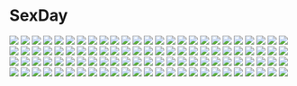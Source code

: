 # SexDay
![](https://konachan.com/image/f4969da09b2b4d3c772427c2ae93ddcf/Konachan.com%20-%2036182%20artoria_pendragon_%28all%29%20fate_%28series%29%20fate_stay_night%20saber.jpg)
![](https://konachan.com/image/193a9536062c6c0c62518ee2d3d7983a/Konachan.com%20-%20173445%20ayanami_rei%20blue_hair%20bodysuit%20neon_genesis_evangelion%20red_eyes%20short_hair%20signed%20skintight%20tyc001x.jpg)
![](https://konachan.com/jpeg/e13151c017ff7d3f8e0dfba1fcc2d860/Konachan.com%20-%20301294%20barefoot%20blue_eyes%20blush%20breasts%20censored%20fate_%28series%29%20gmkj%20long_hair%20navel%20nipples%20nude%20purple_hair%20pussy%20signed%20spread_legs%20twintails%20wet.jpg)
![](https://konachan.com/jpeg/716102f08c180eed7ffd6748379bffb9/Konachan.com%20-%20215140%20animal_ears%20barefoot%20blonde_hair%20bunny%20dearrose%20food%20fruit%20glasses%20original%20red_eyes.jpg)
![](https://konachan.com/jpeg/2a6d54baf20e7b376bff6ef5c1756e79/Konachan.com%20-%20133122%20haru-yua%20horns%20ibuki_suika%20long_hair%20nipples%20panties%20topless%20touhou%20underwear.jpg)
![](https://konachan.com/image/a33edda56a7264656dca2e7fa61a3399/Konachan.com%20-%2029493%20murakami_suigun.jpg)
![](https://konachan.com/jpeg/ac1981fae35d584134e4bde52d7566bf/Konachan.com%20-%2050298%20hirasawa_yui%20k-on%21.jpg)
![](https://konachan.com/image/582906af5846b100a013c0641ea55bd2/Konachan.com%20-%20133679%20blonde_hair%20blue_eyes%20book%20dark%20dress%20eyepatch%20original%20seafh%20short_hair%20teddy_bear.jpg)
![](https://konachan.com/image/baad217fc976af2c9cbd8f4d01dd72cf/Konachan.com%20-%2023825%20happy_breeding.jpg)
![](https://konachan.com/image/d77b0fadf9eac7343194bf63b6faf2dc/Konachan.com%20-%208037%20cradle%20flandre_scarlet%20red%20touhou%20vampire.jpg)
![](https://konachan.com/jpeg/c5936db075be3f5fcb8b84680fe971fd/Konachan.com%20-%20285469%20barefoot%20feathers%20loli%20long_hair%20original%20purple_eyes%20purple_hair%20ryuinu%20shorts%20wings.jpg)
![](https://konachan.com/image/bc4b73cee6267e837d5a449dc532dfa5/Konachan.com%20-%2011188%20animal_ears%20bell%20bow%20brown_hair%20catgirl%20drink%20purple_eyes%20tail%20thighhighs%20waitress.jpg)
![](https://konachan.com/image/b698f1b7c2394aa8357949f80f3f7a30/Konachan.com%20-%20295724%20blue_eyes%20blush%20breasts%20censored%20cum%20evelysse%20gloves%20hat%20long_hair%20moon%20nipples%20no_bra%20panties%20penis%20ribbons%20sblack%20sex%20underwear%20witch%20witch_hat.jpg)
![](https://konachan.com/image/7bd1cd3cbf5d3d68b9c347eba7f86c0e/Konachan.com%20-%20234776%208000%20anthropomorphism%20black_eyes%20breasts%20brown_eyes%20clouds%20kantai_collection%20long_hair%20motorcycle%20ponytail%20sky%20swimsuit%20thighhighs%20water.jpg)
![](https://konachan.com/image/22992b9a74a0850e1dc2f5a06bfa2cd9/Konachan.com%20-%20117668%20halloween%20mtu%20original.jpg)
![](https://konachan.com/image/40eb1323e1d9d727334e3803039fb043/Konachan.com%20-%20250149%20animal%20armor%20black_hair%20long_hair%20original%20purple_eyes%20sword%20thighhighs%20wanke%20weapon%20wolf.jpg)
![](https://konachan.com/jpeg/1088f2c5236dd44850d5002de9ade43c/Konachan.com%20-%20160252%20azuma_yoru%20black_hair%20blue_eyes%20blush%20camera%20chimaro%20clouds%20hat%20headband%20pink_eyes%20pink_hair%20shirokuma%20shorts%20skirt%20sky%20stockings%20twintails%20wink.jpg)
![](https://konachan.com/image/385e5ab9730d4e1ee3f5b2d903108c65/Konachan.com%20-%20177707%20beatless%20blonde_hair%20blue_hair%20brown_hair%20endou_arato%20green_hair%20kadowaki_satoshi%20kouka%20lacia%20methode_%28beatless%29%20red_hair%20saturnus%28mariage%29%20snowdrop.jpg)
![](https://konachan.com/jpeg/9429abb0c2df83a6af06fcf714195d01/Konachan.com%20-%20284099%20bow%20building%20butterfly%20flowers%20hat%20long_hair%20navel%20original%20red_eyes%20skirt%20sky%20stairs%20thighhighs%20touhourh%20white_hair%20witch_hat%20zettai_ryouiki.jpg)
![](https://konachan.com/jpeg/58a0915bbdc45bde2e3df9f3313dcc1c/Konachan.com%20-%20291627%20animal_ears%20arknights%20black_hair%20cigarette%20gloves%20long_hair%20red_eyes%20shorts%20tail%20texas_%28arknights%29%20tttanggvl.jpg)
![](https://konachan.com/image/13ad5bf4985b439fb5eade9b8c03f893/Konachan.com%20-%2059389%20flowers%20green_eyes%20headphones%20long_hair%20original%20pink_hair%20weapon%20white%20yoshita_tohru.jpg)
![](https://konachan.com/jpeg/8138a77f45da112d08ce97a8364f150d/Konachan.com%20-%20198572%20blush%20brown_eyes%20brown_hair%20cameltoe%20long_hair%20misaki_kurehito%20original%20school_swimsuit%20swimsuit%20wet.jpg)
![](https://konachan.com/jpeg/8028528720920b9d6834afb4642857e5/Konachan.com%20-%20267029%20bang_dream%21%20blush%20bow%20maruyama_aya%20pink_eyes%20pink_hair%20taya_%28pixiv5323203%29%20tears%20twintails.jpg)
![](https://konachan.com/jpeg/7e91d1ce8989cf5cd6935dd808949164/Konachan.com%20-%20166618%20animal%20aogiri_%28al-qalam%29%20barefoot%20bikini%20black_hair%20fish%20green_eyes%20long_hair%20navel%20original%20school_uniform%20swimsuit.jpg)
![](https://konachan.com/jpeg/39e1646de3308905aaf022d4953ee977/Konachan.com%20-%20281872%202girls%20blood%20book%20butterfly%20garter_belt%20glasses%20hat%20headband%20katana%20magic%20moon%20panties%20stockings%20sword%20thighhighs%20thupoppo%20touhou%20underwear%20weapon.jpg)
![](https://konachan.com/image/4a3a7fe0427ca41246b8da0fd03c1b4f/Konachan.com%20-%20104946%20animal_ears%20kei%20moon%20night%20original%20thighhighs%20yellow_eyes.jpg)
![](https://konachan.com/image/654f340c6a3a9370d96faf74d896b491/Konachan.com%20-%20262425%20blonde_hair%20breasts%20cleavage%20long_hair%20original%20panties%20pink_eyes%20tagme_%28artist%29%20thighhighs%20underwear.jpg)
![](https://konachan.com/image/6824bf4fb0b90093615fa5893868ed9a/Konachan.com%20-%20183349%20bow%20breasts%20censored%20dream_c_club%20headband%20long_hair%20mizuki_makoto%20navel%20nipples%20no_bra%20pink_eyes%20pink_hair%20pussy%20thighhighs%20watermark.jpg)
![](https://konachan.com/image/83ac430cd8779f96ad7b2e73de3cd3d1/Konachan.com%20-%2030453%20bikini%20hayate_no_gotoku%20katsura_hinagiku%20summer%20swimsuit.jpg)
![](https://konachan.com/image/be87bcfc8b3aacd6a09bc8cbe1f67265/Konachan.com%20-%20166263%20blonde_hair%20blush%20breasts%20censored%20cum%20fellatio%20game_cg%20glasses%20hinasaki%20long_hair%20nipples%20open_shirt%20paizuri%20penis%20red_eyes%20thighhighs.jpg)
![](https://konachan.com/image/5775964ed0ce3ca2c1dccbe7d31895b0/Konachan.com%20-%20281348%20animal%20barefoot%20bird%20blue_hair%20building%20city%20clouds%20dress%20group%20long_hair%20original%20sky%20summer_dress%20watermark%20wenqing_yan_%28yuumei_art%29.jpg)
![](https://konachan.com/jpeg/000a7ac0c73b86812c0f94895ebe9e5a/Konachan.com%20-%20215240%20aqua_eyes%20blonde_hair%20blush%20cropped%20dress%20fuji_minako%20headdress%20leaves%20long_hair%20necklace%20original%20petals%20waifu2x%20water%20wristwear.jpg)
![](https://konachan.com/jpeg/d6e02db738fa940a0615c8eca2b9217a/Konachan.com%20-%2089942%20aonoe%20green_eyes%20kagamine_rin%20vocaloid.jpg)
![](https://konachan.com/image/50439b30a6a9b3b9f2e0e77b9043c16d/Konachan.com%20-%20269576%20anthropomorphism%20cameltoe%20hat%20kamiyan191969%20kantai_collection%20kisaragi_%28kancolle%29%20kneehighs%20long_hair%20navel%20panties%20school_uniform%20underwear.jpg)
![](https://konachan.com/image/4359f33e3dd445fd585f07d0ebdf10d8/Konachan.com%20-%20151133%20animal_ears%20ass%20bra%20breasts%20endou_chihiro%20foxgirl%20red_eyes%20tail%20underwear.jpg)
![](https://konachan.com/image/e5ceba08d6266bd129634b5d863ba6ed/Konachan.com%20-%20200748%20bow%20dress%20gray_hair%20green_eyes%20headband%20kasuga_sunao%20konpaku_youmu%20short_hair%20touhou.jpg)
![](https://konachan.com/jpeg/b42575ce5cdbc035aa012092b50528a6/Konachan.com%20-%20246520%20afilia%20bed%20blush%20fang%20gray_hair%20headband%20heart%20long_hair%20original%20pointed_ears%20sketch%20tagme_%28artist%29%20vampire.jpg)
![](https://konachan.com/image/7dacd29d0fe2920ec897e7603ec279b3/Konachan.com%20-%20149891%20mahou_shoujo_madoka_magica%20nodata%20sakura_kyouko.jpg)
![](https://konachan.com/image/9955ab93850f4d5fb619b3c033cfcbe4/Konachan.com%20-%2074230%20animal_ears%20aqua_eyes%20blonde_hair%20blue_eyes%20brown_hair%20catgirl%20kiriya_nozomi%20long_hair%20panties%20purple_hair%20school_uniform%20serizawa_fumino%20underwear.jpg)
![](https://konachan.com/image/db7e196ec9047f18bde9631b5a92a43f/Konachan.com%20-%2071130%202girls%20aqua_eyes%20aqua_hair%20caffein%20candy%20chocolate%20gray_hair%20hatsune_miku%20red_eyes%20twintails%20valentine%20vocaloid%20yowane_haku.jpg)
![](https://konachan.com/jpeg/c4ec01bf54a58d99786da02a01efb1f1/Konachan.com%20-%20228724%20aqua_eyes%20aqua_hair%20bai_yemeng%20blush%20breasts%20choker%20cleavage%20cropped%20long_hair%20open_shirt%20panties%20tattoo%20tears%20twintails%20underwear%20vocaloid%20waifu2x.jpg)
![](https://konachan.com/jpeg/857c24cd60795a01557c93bf5894e625/Konachan.com%20-%2087254%20animal%20animal_ears%20blonde_hair%20boots%20catgirl%20dog%20panties%20qp%3Aflapper%20tail%20umbrella%20underwear.jpg)
![](https://konachan.com/jpeg/63cf7a7dfdc50ba694124684b0bb7149/Konachan.com%20-%2094285%20akuseruroddo_zenobia%20blonde_hair%20censored%20dark_skin%20game_cg%20hayasaka_tsukasa%20izumi_mahiru%20penis%20purple_eyes%20school_uniform%20soranica_ele.jpg)
![](https://konachan.com/image/6dfb9af5354302482d27ee05c4a3d9bd/Konachan.com%20-%20153420%20barefoot%20bikini%20blue_eyes%20building%20gray_hair%20hat%20moon%20murasa_minamitsu%20nagomi_no_ame%20night%20swimsuit%20touhou%20tree%20water.jpg)
![](https://konachan.com/image/b77fe1feee17e93525c9798ae4336c68/Konachan.com%20-%2064449%20romeo%20romeo_x_juliet.jpg)
![](https://konachan.com/image/fe45a8762c3456832ba5638b7081721b/Konachan.com%20-%2040691%20higurashi_no_naku_koro_ni%20houmitsu%20ryuuguu_rena%20sonozaki_shion.jpg)
![](https://konachan.com/image/8d1eb6ceaa69f94423890f9f6e93c694/Konachan.com%20-%20186243%20blonde_hair%20blue_eyes%20bow%20headdress%20kagamine_rin%20shino_%28syllable%29%20short_hair%20story_of_evil_%28vocaloid%29%20vocaloid.jpg)
![](https://konachan.com/image/c6ae4c05b87869e9323809a1d28f9cab/Konachan.com%20-%2073958%20kousaka_tamaki%20to_heart%20to_heart_2.jpg)
![](https://konachan.com/image/930a0b45be7334cf23f0db62a3220938/Konachan.com%20-%20103151%20ass%20blonde_hair%20long_hair%20panties%20poco%20red_eyes%20thighhighs%20underwear%20weapon.jpg)
![](https://konachan.com/jpeg/ac0bd6a5a6ab2cd3eb4110de34910510/Konachan.com%20-%20184444%20black_hair%20bra%20flowers%20green_eyes%20love_live%21_school_idol_project%20rose%20takatoo_kurosuke%20toujou_nozomi%20underwear.jpg)
![](https://konachan.com/image/266f25d015e3ee5addee1cd5884f5b94/Konachan.com%20-%207262%20d-suzuki%20gagraphic%20logo%20male%20polychromatic%20watermark.jpg)
![](https://konachan.com/jpeg/2fe83cfcea4ce0d7c86e8724353d9d71/Konachan.com%20-%20105870%20blush%20bra%20cameltoe%20clochette%20game_cg%20himekawa_fuuka%20kamikaze_explorer%20navel%20oshiki_hitoshi%20panties%20thighhighs%20underwear.jpg)
![](https://konachan.com/jpeg/3e80997fa04668f64df082a800184ff2/Konachan.com%20-%2047788%20kaga_ai%20sayonara_zetsubou_sensei.jpg)
![](https://konachan.com/jpeg/1e0093a19d6ec46862aa664e7e3da143/Konachan.com%20-%20208771%20bed%20blonde_hair%20blue_eyes%20bow%20bra%20breasts%20censored%20game_cg%20hulotte%20ikegami_akane%20navel%20nipples%20nopan%20sex%20thighhighs%20twintails%20underwear%20wet.jpg)
![](https://konachan.com/jpeg/00d91b4adcd0335bf3e825deebd8428f/Konachan.com%20-%20130438%20bikini%20blonde_hair%20boku_wa_tomodachi_ga_sukunai%20kashiwazaki_sena%20swimsuit%20transparent%20vector.jpg)
![](https://konachan.com/image/63138d3bceb5f079d30d7a04e94da280/Konachan.com%20-%20282515%20blue_eyes%20breasts%20cleavage%20crown%20dress%20elbow_gloves%20gloves%20gray_hair%20long_hair%20necklace%20original%20shuutou_haruka%20tiara.jpg)
![](https://konachan.com/image/c5eb0100b675e2af47c602f84ee45433/Konachan.com%20-%2090332%20animal%20bird%20chocolat-chat%20feathers%20headphones%20megurine_luka%20pink_hair%20vocaloid%20water.jpg)
![](https://konachan.com/jpeg/9b23e0c3b8d376ad55776b8c90b796d5/Konachan.com%20-%20203518%20brown_eyes%20brown_hair%20cropped%20drink%20flowers%20kokkeina_budou%20long_hair%20oomuro_hanako%20skirt%20yuru_yuri.jpg)
![](https://konachan.com/jpeg/4fba116f7adc8593d0301fe6530f1da1/Konachan.com%20-%20281731%20blue_hair%20breasts%20cameltoe%20fang%20hoodie%20long_hair%20navel%20nipples%20no_bra%20open_shirt%20panties%20peekun%20purple_eyes%20thighhighs%20underwear%20waifu2x.jpg)
![](https://konachan.com/jpeg/8effe68eb61095339c336d354df19e49/Konachan.com%20-%20249842%20akemi_homura%20black_hair%20chibi%20cuivre%20glasses%20long_hair%20mahou_shoujo_madoka_magica%20pantyhose%20purple_eyes%20school_uniform%20signed%20skirt%20white.jpg)
![](https://konachan.com/jpeg/d9036cefeaa7a9e2a14c68529a82330b/Konachan.com%20-%20206819%20aqua_eyes%20blonde_hair%20cropped%20dress%20elbow_gloves%20fate_stay_night%20fate_%28series%29%20gloves%20headdress%20panties%20sword%20underwear%20water%20weapon%20wet.jpg)
![](https://konachan.com/image/dee0ec60c50c3215a7bfc1b6e45a9f3f/Konachan.com%20-%20239346%20aqua_eyes%20astolfo%20black_hair%20blush%20bondage%20braids%20breasts%20brown_eyes%20cum%20long_hair%20male%20pantyhose%20pink_hair%20ponytail%20rope%20short_hair%20skirt%20trap.jpg)
![](https://konachan.com/image/1d44d8363ea97cf4b8858138c2443d27/Konachan.com%20-%2072825%20bloomers%20blue_eyes%20brown_hair%20hirokiku%20original.jpg)
![](https://konachan.com/image/1940418c6ee30d54692ba1045b3a7c54/Konachan.com%20-%2013525%20ghost_in_the_shell.jpg)
![](https://konachan.com/image/5be22cd8c4aeabdf6c213442ce806c99/Konachan.com%20-%20269710%20beach%20bikini%20breasts%20clouds%20garter%20gloves%20godoju%20gray_hair%20katana%20long_hair%20sky%20sunset%20swimsuit%20sword%20thighhighs%20water%20weapon%20yellow_eyes.jpg)
![](https://konachan.com/image/cfdbff01c5a6d0b3bcc2da82479ba22b/Konachan.com%20-%2067114%20animal_ears%20foxgirl%20nakajima_konta%20nipples%20nude%20pussy%20setuka%20snow_fox%20tail%20thighhighs%20uncensored.jpg)
![](https://konachan.com/image/24052227b47cc085f5b4e1419f6d6788/Konachan.com%20-%20286460%20animal%20apple%20azur_lane%20bird%20blush%20breasts%20cleavage%20drink%20food%20fruit%20garter%20gray_hair%20red_eyes%20see_through%20sunglasses%20swim_ring%20twintails.jpg)
![](https://konachan.com/image/e91c63c83b84af7c5ed47debd52070fb/Konachan.com%20-%20127277%20clouds%20kabe_neko%20kagamine_rin%20silhouette%20sky%20sunset%20vocaloid.jpg)
![](https://konachan.com/jpeg/f10ed03fbe5887068b565144f3c71b48/Konachan.com%20-%20287295%20anthropomorphism%20azur_lane%20breasts%20brown_hair%20garter_belt%20gloves%20long_hair%20mappaninatta%20ponytail%20signed%20takao_%28azur_lane%29%20uniform%20yellow_eyes.jpg)
![](https://konachan.com/image/30be96106651c0ef1afbe48c26cf53cb/Konachan.com%20-%2068018%20blonde_hair%20capura_lin%20dress%20hoshiguma_yuugi%20long_hair%20red_eyes%20touhou.jpg)
![](https://konachan.com/image/eec3ed54af34131774fe23d37529e79e/Konachan.com%20-%20107020%20claymore%20flora_%28claymore%29%20sword%20third-party_edit%20weapon.jpg)
![](https://konachan.com/image/6c1d8c18bb5e8715b9a28a1e23e1cdb3/Konachan.com%20-%20250143%20blonde_hair%20boots%20breasts%20chain%20elbow_gloves%20fate_grand_order%20fate_%28series%29%20gloves%20headdress%20jyt%20long_hair%20navel%20sword%20thighhighs%20weapon%20yellow_eyes.jpg)
![](https://konachan.com/jpeg/3a137a5840f86dfe36b4850111553697/Konachan.com%20-%20198317%20bow%20breasts%20choker%20cleavage%20green_eyes%20headband%20heart%20long_hair%20maid%20purple_hair%20reflection%20thighhighs%20toujou_nozomi%20white%20wristwear%20zoom_layer.jpg)
![](https://konachan.com/image/4b7d27400aadb4f596732eea6cbf338e/Konachan.com%20-%20113325%20mamuru%20tagme.jpg)
![](https://konachan.com/jpeg/5a89b6e2c4bbea4a20d7af4a092b0157/Konachan.com%20-%20243898%20anus%20blush%20bondage%20breasts%20censored%20cum%20game_cg%20gray_hair%20nipples%20no_bra%20nopan%20pussy%20pussy_juice%20ribbons%20short_hair%20spread_legs%20teeta_j%20wet.jpg)
![](https://konachan.com/jpeg/6d8d78dbed68cc4dc18a983067df04a4/Konachan.com%20-%2042337%20hakurei_reimu%20japanese_clothes%20miko%20polychromatic%20touhou.jpg)
![](https://konachan.com/image/1e12b15a74d3032a46c913e2930bb10b/Konachan.com%20-%20120111%20aqua_eyes%20aqua_hair%20bow%20hatsune_miku%20long_hair%20night%20scarf%20shiomidu%20stars%20thighhighs%20twintails%20vocaloid.jpg)
![](https://konachan.com/image/c36e6762a8859809f6bc44e58e6ab5d1/Konachan.com%20-%20188508%20ass%20black_eyes%20black_hair%20blue_hair%20gloves%20gun%20gun_gale_online%20kirigaya_kazuto%20long_hair%20male%20shinon_%28sao%29%20short_hair%20shorts%20sword%20weapon.jpg)
![](https://konachan.com/jpeg/06e2443c95c454b183ef2c9ec6da0bce/Konachan.com%20-%20198430%20anal%20blush%20breast_hold%20breasts%20censored%20dildo%20game_cg%20long_hair%20minori%20nipples%20no_bra%20nopan%20pussy%20pussy_juice%20thighhighs%20vibrator%20yuzuna_hiyo.jpg)
![](https://konachan.com/jpeg/bec1485070e223e9b9e6ae3a0d00b257/Konachan.com%20-%20148516%20black_hair%20chuunibyou_demo_koi_ga_shitai%21%20k10k%20short_hair%20swimsuit%20tsuyuri_kumin.jpg)
![](https://konachan.com/image/a2f75ed8ee7b24dd8a157aa9390ce2b5/Konachan.com%20-%20102921%20akemi_homura%20bow%20flowers%20kaname_madoka%20long_hair%20mahou_shoujo_madoka_magica%20pantyhose%20pink_hair%20purple_eyes%20radu%20thighhighs%20twintails%20wings.jpg)
![](https://konachan.com/image/66ee638bf6a62e96ed457e79deba1787/Konachan.com%20-%20154701%20brown_hair%20close%20emily%20long_hair%20original%20pink_eyes%20tagme.jpg)
![](https://konachan.com/image/b60b9eb0f1689d965fbf8ce8080913fc/Konachan.com%20-%20239633%20animal_ears%20anthropomorphism%20ass%20cameltoe%20catgirl%20erect_nipples%20kemono_friends%20serval%20signed%20tail%20thighhighs%20zeroshiki_kouichi.jpg)
![](https://konachan.com/jpeg/db12595deaf1b5cb5e950d58179ea221/Konachan.com%20-%20267028%20animal%20aqua_eyes%20blush%20boat%20building%20cat%20catgirl%20cherim%20city%20clouds%20fang%20festival%20food%20group%20loli%20night%20original%20sky%20stars%20tail%20twintails%20water.jpg)
![](https://konachan.com/image/4d6021a33ecc447020dea077d5e6cf69/Konachan.com%20-%20262187%20bandage%20bow%20braids%20cameltoe%20cape%20doll%20gloves%20goth-loli%20gray_hair%20headdress%20knife%20loli%20navel%20panties%20ribbons%20scar%20snow%20spear%20tattoo%20underwear%20weapon.jpg)
![](https://konachan.com/image/060eb9dc9f008834e25b77aae17f004f/Konachan.com%20-%20194041%20dress%20flowers%20green_eyes%20green_hair%20hatsune_miku%20lan_jue%20long_hair%20petals%20twintails%20umbrella%20vocaloid.jpg)
![](https://konachan.com/jpeg/c468a447536d5abcc5cec79010973168/Konachan.com%20-%20229445%20ball%20bow%20dress%20earth%20kaname_madoka%20long_hair%20mahou_shoujo_madoka_magica%20pink_hair%20planet%20rimuu%20space%20stars%20twintails%20ultimate_madoka%20wings.jpg)
![](https://konachan.com/image/b296e78877c22dbbd09e1cb715189832/Konachan.com%20-%20245265%20armin_arlert%20christa_renz%20conny_springer%20eren_jaeger%20group%20jean_kirchstein%20kawauso%20levi_ackerman%20male%20mikasa_ackerman%20sasha_browse%20scarf%20tagme.jpg)
![](https://konachan.com/jpeg/372574e4d7f44590e8c15c21a9062b9e/Konachan.com%20-%20108131%20charlotte_%28mahou_shoujo_madoka_magica%29%20mahou_shoujo_madoka_magica%20tomoe_mami.jpg)
![](https://konachan.com/jpeg/f8af38a9f140b3dcadf0f4139b4f8e8a/Konachan.com%20-%20135166%20119%20blonde_hair%20blue_eyes%20dress%20guitar%20instrument%20kagamine_rin%20meltdown_%28vocaloid%29%20twintails%20vocaloid.jpg)
![](https://konachan.com/image/c282b27bd048bc5caf61ede9f1d9608b/Konachan.com%20-%20221116%20aaeru%20bow%20breasts%20brown_hair%20cherry_blossoms%20cleavage%20fan%20flowers%20hakurei_reimu%20long_hair%20magic%20miko%20navel%20ofuda%20orange_eyes%20petals%20touhou%20water.jpg)
![](https://konachan.com/image/4c7bb6f852be859c40250e571f9c8eb3/Konachan.com%20-%20259413%20breasts%20candy%20darling_in_the_franxx%20gloves%20green_eyes%20headband%20horns%20kanden_suki%20lollipop%20long_hair%20navel%20nude%20pink_hair%20zero_two.jpg)
![](https://konachan.com/jpeg/a125afd308429e48fc1dcaa33588d960/Konachan.com%20-%20182272%20anus%20bed%20berrys%20black_hair%20blush%20breasts%20game_cg%20long_hair%20nipples%20nude%20purple_eyes%20pussy%20sphere%20spread_legs%20topless%20twintails%20uncensored.jpg)
![](https://konachan.com/image/42f5f08e048576564b73b268b5fa33ee/Konachan.com%20-%20176161%20butterfly%20clouds%20flowers%20ginko_%28mushishi%29%20moon%20mushishi%20night%20sarnath%20scenic%20sky%20smoking%20stars.jpg)
![](https://konachan.com/jpeg/2ace58981ecfb8323a5b61d03f735e59/Konachan.com%20-%20240276%20brown_eyes%20brown_hair%20goggles%20misaka_imouto%20school_uniform%20short_hair%20skirt%20to_aru_majutsu_no_index%20waifu2x%20weapon%20xiao_qiang_%28overseas%29.jpg)
![](https://konachan.com/image/2edf07623290f755cdb3a3a67af411b6/Konachan.com%20-%20125590%20appare%21_tenka_gomen%20bra%20condom%20erect_nipples%20katagiri_hinata%20long_hair%20oogami_ito%20panties%20panty_pull%20purple_eyes%20stockings%20thighhighs%20underwear.jpg)
![](https://konachan.com/jpeg/74632ae4d5bb1e4642e707ddab0806ad/Konachan.com%20-%2038607%20bekkankou%20fortune_arterial%20polychromatic%20sendo_erika.jpg)
![](https://konachan.com/image/7d38eb95519a35548f245d4a9fa7a409/Konachan.com%20-%20151222%20hat%20mikippa%20navel%20purple_eyes%20purple_hair%20stockings%20underwear%20vocaloid%20voiceroid%20yuzuki_yukari.jpg)
![](https://konachan.com/image/a33cb7a4e3864177e27e206171a3eb81/Konachan.com%20-%2080580%20black_rock_shooter%20chain%20gun%20kuroi_mato%20weapon.jpg)
![](https://konachan.com/image/5897989866ee166240f16e6a8e81930f/Konachan.com%20-%2014187%20flcl.jpg)
